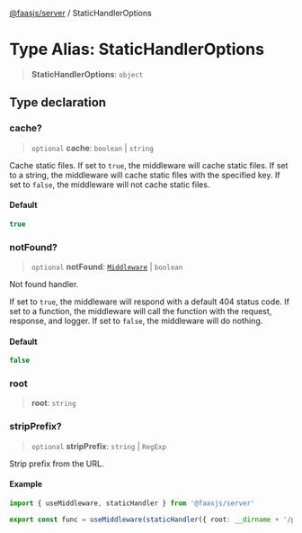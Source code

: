[@faasjs/server](../README.md) / StaticHandlerOptions

# Type Alias: StaticHandlerOptions

> **StaticHandlerOptions**: `object`

## Type declaration

### cache?

> `optional` **cache**: `boolean` \| `string`

Cache static files.
If set to `true`, the middleware will cache static files.
If set to a string, the middleware will cache static files with the specified key.
If set to `false`, the middleware will not cache static files.

#### Default

```ts
true
```

### notFound?

> `optional` **notFound**: [`Middleware`](Middleware.md) \| `boolean`

Not found handler.

If set to `true`, the middleware will respond with a default 404 status code.
If set to a function, the middleware will call the function with the request, response, and logger.
If set to `false`, the middleware will do nothing.

#### Default

```ts
false
```

### root

> **root**: `string`

### stripPrefix?

> `optional` **stripPrefix**: `string` \| `RegExp`

Strip prefix from the URL.

#### Example

```typescript
import { useMiddleware, staticHandler } from '@faasjs/server'

export const func = useMiddleware(staticHandler({ root: __dirname + '/public', stripPrefix: '/public' })) // /public/index.html -> /index.html
```
